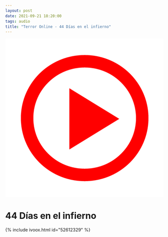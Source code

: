 ```yaml
---
layout: post
date: 2021-09-21 18:20:00
tags: audio
title: "Terror Online - 44 Días en el infierno"
---
```

![Play](/images/play.png)
# 44 Días en el infierno
{% include ivoox.html id="52612329" %}